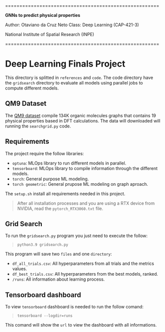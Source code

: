 ======================================================

**GNNs to predict physical properties**

Author: Otaviano da Cruz Neto
Class: Deep Learning (CAP-421-3)


National Institute of Spatial Research (INPE)

======================================================

# Deep Learning Finals Project

This directory is splitted in `references` and `code`. The code directory have the `gridsearch` directory to evaluate all models using parallel jobs to compute different models.

## QM9 Dataset

The [QM9 dataset](https://arxiv.org/abs/1703.00564) compile 134K organic molecules graphs that contains 19 physical properties based in DFT calculations. The data will downloaded will running the `searchgrid.py` code.

## Requirements 

The project require the follow libraries:

- `optuna`: MLOps library to run different models in parallel.
- `tensorboard`: MLOps library to compile information through the different models.
- `torch`: General purpose ML modeling.
- `torch geometric`: General prupose ML modeling on graph aproach.

The `setup.sh` install all requirements needed in this project.

> After all installation processes and you are using a RTX device from NVIDIA, read the `pytorch_RTX3060.txt` file.

## Grid Search

To run the `gridsearch.py` program you just need to execute the follow:

> `python3.9 gridsearch.py`

This program will save two `files` and one `directory`:

- `df_all_trials.csv`: All hyperparameters from all trials and the metrics values.
- `df_best_trials.csv`: All hyperparameters from the best models, ranked.
- `/runs`: All information about learning process.

## Tensorboard dashboard

To view `tensorboard` dashboard is needed to run the follow comand:

> `tensorboard --logdir=runs`

This comand will show the `url` to view the dashboard with all informations.
